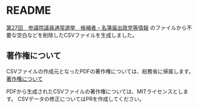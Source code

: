 # README

[第27回　参議院議員通常選挙　候補者・名簿届出政党等情報](https://www.soumu.go.jp/main_content/001019880.pdf) のファイルから不要な空白などを削除したCSVファイルを生成しました。

## 著作権について

CSVファイルの作成元となったPDFの著作権については、総務省に帰属します。
[著作権について](https://www.soumu.go.jp/menu_kyotsuu/policy/tyosaku.html#tyosakuken)

PDFから生成されたCSVファイルの著作権については、MITライセンスとします。
CSVデータの修正についてはPRを作成してください。

